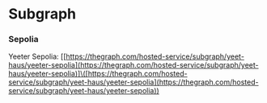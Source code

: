 # Subgraph

### S**epolia**

Yeeter Sepolia: \[[https://thegraph.com/hosted-service/subgraph/yeet-haus/yeeter-sepolia](https://thegraph.com/hosted-service/subgraph/yeet-haus/yeeter-sepolia)]\([https://thegraph.com/hosted-service/subgraph/yeet-haus/yeeter-sepolia](https://thegraph.com/hosted-service/subgraph/yeet-haus/yeeter-sepolia))
